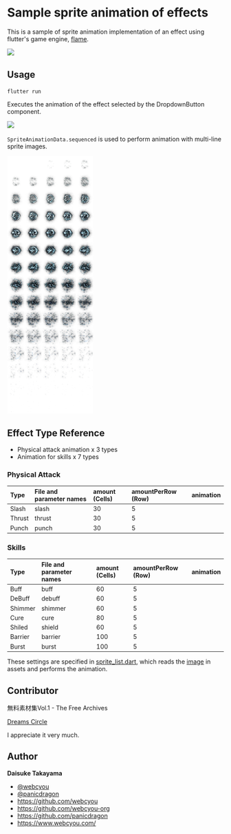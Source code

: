 # Sample sprite animation of effects 

This is a sample of sprite animation implementation of an effect using flutter's game engine, [flame](https://github.com/flame-engine).

<img width="400" src="https://user-images.githubusercontent.com/1584153/227728232-949da1c3-39c7-4870-b8ba-e8c758d8c78c.png">

## Usage

```
flutter run
```

Executes the animation of the effect selected by the DropdownButton component.

<img width="80" src="https://user-images.githubusercontent.com/1584153/227728362-193f76e2-5f82-4c63-80ac-c9491913423a.png">

`SpriteAnimationData.sequenced` is used to perform animation with multi-line sprite images.

<img width="200" src="https://github.com/flame-games/sprite_anime/blob/main/assets/images/cure.png">

## Effect Type Reference

- Physical attack animation x 3 types
- Animation for skills x 7 types

### Physical Attack

| Type | File and parameter names | amount (Cells) | amountPerRow (Row) | animation |
|:--------------|:--------------|:------------|:------------|:------------|
| Slash | slash | 30 | 5 | |
| Thrust | thrust | 30 | 5 | |
| Punch | punch | 30 | 5 | |


### Skills

| Type | File and parameter names | amount (Cells) | amountPerRow (Row) | animation |
|:--------------|:--------------|:------------|:------------|:------------|
| Buff | buff | 60 | 5 | |
| DeBuff | debuff | 60 | 5 | |
| Shimmer | shimmer | 60 | 5 | |
| Cure | cure | 80 | 5 | |
| Shiled | shield | 60 | 5 | |
| Barrier | barrier | 100 | 5 | |
| Burst | burst | 100 | 5 | |

These settings are specified in [sprite_list.dart](https://github.com/flame-games/sprite_anime/blob/main/lib/helpers/sprite_list.dart), which reads the [image](https://github.com/flame-games/sprite_anime/tree/main/assets/images) in assets and performs the animation.


## Contributor

無料素材集Vol.1 - The Free Archives

[Dreams Circle](https://booth.pm/ja/items/2122786)

I appreciate it very much.

## Author

**Daisuke Takayama**

-   [@webcyou](https://twitter.com/webcyou)
-   [@panicdragon](https://twitter.com/panicdragon)
-   <https://github.com/webcyou>
-   <https://github.com/webcyou-org>
-   <https://github.com/panicdragon>
-   <https://www.webcyou.com/>
